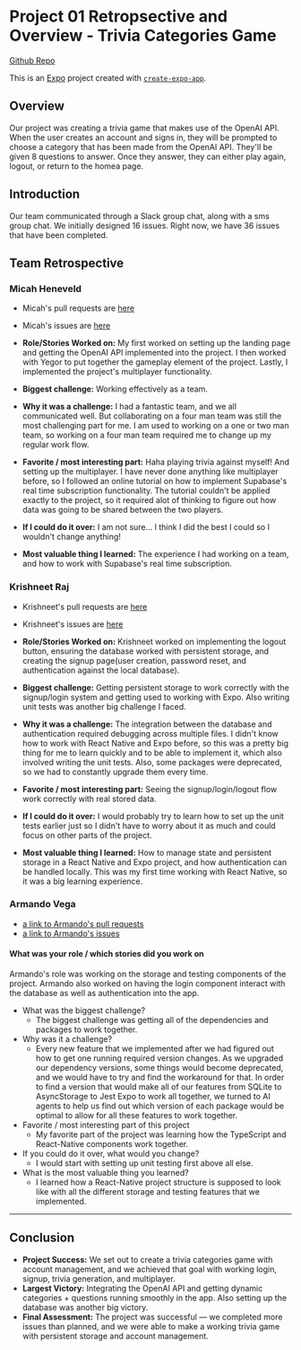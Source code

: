 <!-- # Welcome to your Expo app 👋

This is an [Expo](https://expo.dev) project created with [`create-expo-app`](https://www.npmjs.com/package/create-expo-app).

## Get started

1. Install dependencies

   ```bash
   npm install
   ```

2. Start the app

   ```bash
   npx expo start
   ```

In the output, you'll find options to open the app in a

- [development build](https://docs.expo.dev/develop/development-builds/introduction/)
- [Android emulator](https://docs.expo.dev/workflow/android-studio-emulator/)
- [iOS simulator](https://docs.expo.dev/workflow/ios-simulator/)
- [Expo Go](https://expo.dev/go), a limited sandbox for trying out app development with Expo

You can start developing by editing the files inside the **app** directory. This project uses [file-based routing](https://docs.expo.dev/router/introduction).

## Get a fresh project

When you're ready, run:

```bash
npm run reset-project
```

This command will move the starter code to the **app-example** directory and create a blank **app** directory where you can start developing.

## Learn more

To learn more about developing your project with Expo, look at the following resources:

- [Expo documentation](https://docs.expo.dev/): Learn fundamentals, or go into advanced topics with our [guides](https://docs.expo.dev/guides).
- [Learn Expo tutorial](https://docs.expo.dev/tutorial/introduction/): Follow a step-by-step tutorial where you'll create a project that runs on Android, iOS, and the web.

## Join the community

Join our community of developers creating universal apps.

- [Expo on GitHub](https://github.com/expo/expo): View our open source platform and contribute.
- [Discord community](https://chat.expo.dev): Chat with Expo users and ask questions.

# cst438proj1 -->

# Project 01 Retropsective and Overview - Trivia Categories Game

[Github Repo](https://github.com/Wei-HaiMing/cst438proj1)

This is an [Expo](https://expo.dev) project created with [`create-expo-app`](https://www.npmjs.com/package/create-expo-app).

## Overview

Our project was creating a trivia game that makes use of the OpenAI API. 
When the user creates an account and signs in, they will be prompted to choose a category that has been made from the OpenAI API.
They'll be given 8 questions to answer. Once they answer, they can either play again, logout, or return to the homea page. 

## Introduction
Our team communicated through a Slack group chat, along with a sms group chat.
We initially designed 16 issues. 
Right now, we have 36 issues that have been completed. 

## Team Retrospective

### Micah Heneveld

- Micah's pull requests are [here](https://github.com/Wei-HaiMing/cst438proj1/issues?q=is%3Apr%20state%3Aclosed%20author%3AMicahHeneveld)

- Micah's issues are [here](https://github.com/Wei-HaiMing/cst438proj1/issues?q=is%3Aissue%20state%3Aopen%20author%3AMicahHeneveld)

- **Role/Stories Worked on:** 
My first worked on setting up the landing page and getting the OpenAI API implemented into the project.  I then worked with Yegor to put together the gameplay element of the project.  Lastly, I implemented the project's multiplayer functionality.

- **Biggest challenge:**
Working effectively as a team.

- **Why it was a challenge:**
I had a fantastic team, and we all communicated well.  But collaborating on a four man team was still the most challenging part for me.  I am used to working on a one or two man team, so working on a four man team required me to change up my regular work flow.

- **Favorite / most interesting part:** 
Haha playing trivia against myself!  And setting up the multiplayer.  I have never done anything like multiplayer before, so I followed an online tutorial on how to implement Supabase's real time subscription functionality.  The tutorial couldn't be applied exactly to the project, so it required alot of thinking to figure out how data was going to be shared between the two players.

- **If I could do it over:** 
I am not sure... I think I did the best I could so I wouldn't change anything!

- **Most valuable thing I learned:** 
The experience I had working on a team, and how to work with Supabase's real time subscription.


### Krishneet Raj
- Krishneet's pull requests are [here](https://github.com/Wei-HaiMing/cst438proj1/issues?q=is%3Apr%20state%3Aclosed%20author%3AkrishneetRAJ)

- Krishneet's issues are [here](https://github.com/Wei-HaiMing/cst438proj1/issues?q=is%3Aissue%20state%3Aopen%20author%3AkrishneetRAJ)

- **Role/Stories Worked on:** 
Krishneet worked on implementing the logout button, ensuring the database worked with persistent storage, and creating the signup page(user creation, password reset, and authentication against the local database). 

- **Biggest challenge:**
Getting persistent storage to work correctly with the signup/login system and getting used to working with Expo. Also writing unit tests was another big challenge I faced. 

- **Why it was a challenge:**
The integration between the database and authentication required debugging across multiple files. I didn't know how to work with React Native and Expo before, so this was a pretty big thing for me to learn quickly and to be able to implement it, which also involved writing the unit tests. Also, some packages were deprecated, so we had to constantly upgrade them every time. 

- **Favorite / most interesting part:** 
Seeing the signup/login/logout flow work correctly with real stored data.  

- **If I could do it over:** 
I would probably try to learn how to set up the unit tests earlier just so I didn't have to worry about it as much and could focus on other parts of the project. 
- **Most valuable thing I learned:** 
How to manage state and persistent storage in a React Native and Expo project, and how authentication can be handled locally. This was my first time working with React Native, so it was a big learning experience.

### Armando Vega

- [a link to Armando's pull requests](https://github.com/Wei-HaiMing/cst438proj1/pulls?q=is%3Apr+is%3Aclosed+author%3AWei-HaiMing)
- [a link to Armando's issues](https://github.com/Wei-HaiMing/cst438proj1/issues?q=is%3Aissue%20state%3Aclosed%20author%3AWei-HaiMing)

#### What was your role / which stories did you work on
Armando's role was working on the storage and testing components of the project. Armando also worked on having the login component interact with the database as well as authentication into the app.
+ What was the biggest challenge?
  + The biggest challenge was getting all of the dependencies and packages to work together.
+ Why was it a challenge?
  + Every new feature that we implemented after we had figured out how to get one running required version changes. As we upgraded our dependency versions, some things would become deprecated, and we would have to try and find the workaround for that. In order to find a version that would make all of our features from SQLite to AsyncStorage to Jest Expo to work all together, we turned to AI agents to help us find out which version of each package would be optimal to allow for all these features to work together.
+ Favorite / most interesting part of this project
  + My favorite part of the project was learning how the TypeScript and React-Native components work together. 
+ If you could do it over, what would you change?
  + I would start with setting up unit testing first above all else.
+ What is the most valuable thing you learned?
  + I learned how a React-Native project structure is supposed to look like with all the different storage and testing features that we implemented.

---

## Conclusion
- **Project Success:** We set out to create a trivia categories game with account management, and we achieved that goal with working login, signup, trivia generation, and multiplayer.  
- **Largest Victory:** Integrating the OpenAI API and getting dynamic categories + questions running smoothly in the app. Also setting up the database was another big victory. 
- **Final Assessment:** The project was successful — we completed more issues than planned, and we were able to make a working trivia game with persistent storage and account management.  
